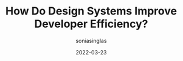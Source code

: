 ---
author: soniasinglas
date: 2022-03-23
permalink: false
publisher: backlight_dev
tags:
  - design-systems
  - efficiency
target_url: https://backlight.dev/blog/how-do-design-systems-improve-developer-efficiency/
title: How Do Design Systems Improve Developer Efficiency?
---